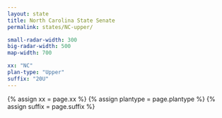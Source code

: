 ```yaml
---
layout: state
title: North Carolina State Senate
permalink: states/NC-upper/

small-radar-width: 300
big-radar-width: 500
map-width: 700

xx: "NC"
plan-type: "Upper"
suffix: "20U"
---
```


{% assign xx = page.xx %}
{% assign plantype = page.plantype %}
{% assign suffix = page.suffix %}